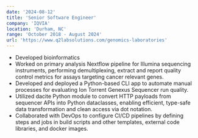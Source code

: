 ```yaml
---
date: '2024-08-12'
title: 'Senior Software Engineer'
company: 'IQVIA'
location: 'Durham, NC'
range: 'October 2018 - August 2024'
url: 'https://www.q2labsolutions.com/genomics-laboratories'
---
```


- Developed bioinformatics 
- Worked on primary analysis Nextflow pipeline for Illumina sequencing instruments, performing demultiplexing, extract and report quality control metrics for assays targeting cancer relevant genes.
- Developed and deployed a Python-based CLI app to automate manual processes for evaluating Ion Torrent Genexus Sequencer run quality.
- Utilized dacite Python module to convert HTTP payloads from sequencer APIs into Python dataclasses, enabling efficient, type-safe data transformation and clean access via dot notation.
- Collaborated with DevOps to configure CI/CD pipelines by defining steps and jobs in build scripts and
other templates, external code libraries, and docker images.


